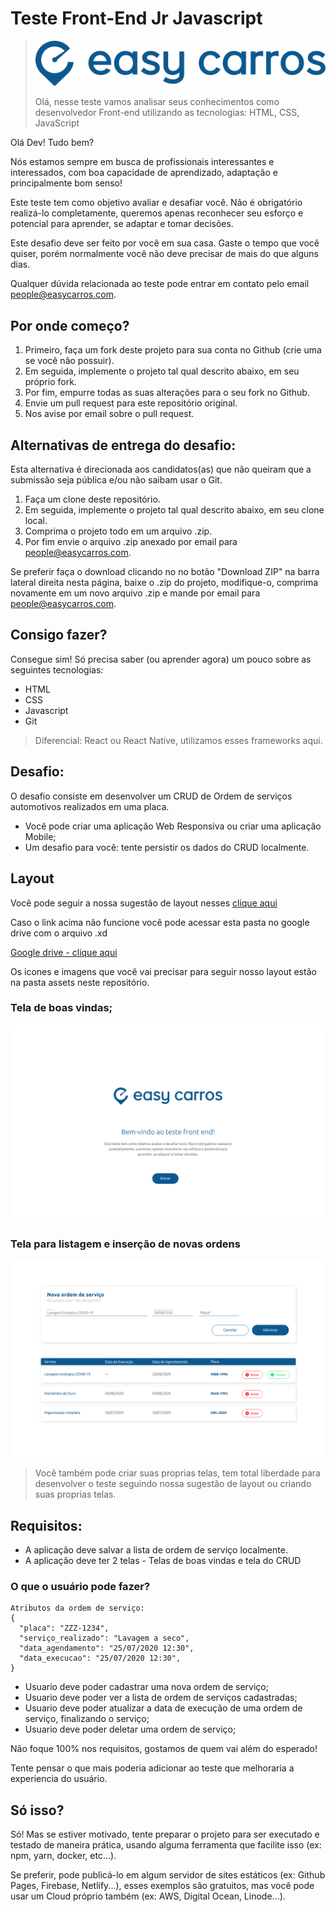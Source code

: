 # Teste Front-End Jr Javascript

> [![Logo Easy Carros](./assets/easy-carros-logo.png)](https://easycarros.com/)
>
> Olá, nesse teste vamos analisar seus conhecimentos como desenvolvedor Front-end utilizando as tecnologias: HTML, CSS, JavaScript

Olá Dev! Tudo bem?

Nós estamos sempre em busca de profissionais interessantes e interessados, com boa capacidade de aprendizado, adaptação e principalmente bom senso!

Este teste tem como objetivo avaliar e desafiar você. Não é obrigatório realizá-lo completamente, queremos apenas reconhecer seu esforço e potencial para aprender, se adaptar e tomar decisões.

Este desafio deve ser feito por você em sua casa. Gaste o tempo que você quiser, porém normalmente você não deve precisar de mais do que alguns dias.

Qualquer dúvida relacionada ao teste pode entrar em contato pelo email people@easycarros.com.

## Por onde começo?

1. Primeiro, faça um fork deste projeto para sua conta no Github (crie uma se você não possuir).
2. Em seguida, implemente o projeto tal qual descrito abaixo, em seu próprio fork.
3. Por fim, empurre todas as suas alterações para o seu fork no Github.
4. Envie um pull request para este repositório original.
5. Nos avise por email sobre o pull request.

## Alternativas de entrega do desafio:

Esta alternativa é direcionada aos candidatos(as) que não queiram que a submissão seja pública e/ou não saibam usar o Git.

1. Faça um clone deste repositório.
2. Em seguida, implemente o projeto tal qual descrito abaixo, em seu clone local.
3. Comprima o projeto todo em um arquivo .zip.
4. Por fim envie o arquivo .zip anexado por email para people@easycarros.com.

Se preferir faça o download clicando no no botão "Download ZIP" na barra lateral direita nesta página, baixe o .zip do projeto, modifique-o, comprima novamente em um novo arquivo .zip e mande por email para people@easycarros.com.

## Consigo fazer?

Consegue sim! Só precisa saber (ou aprender agora) um pouco sobre as seguintes tecnologias:

- HTML
- CSS
- Javascript
- Git

> Diferencial: React ou React Native, utilizamos esses frameworks aqui.

## Desafio:

O desafio consiste em desenvolver um CRUD de Ordem de serviços automotivos realizados em uma placa.

- Você pode criar uma aplicação Web Responsiva ou criar uma aplicação Mobile;
- Um desafio para você: tente persistir os dados do CRUD localmente.

## Layout

Você pode seguir a nossa sugestão de layout nesses [clique aqui](https://xd.adobe.com/view/fd762ae3-ba7d-43a5-9c45-3c51cdb17978-a825/)

Caso o link acima não funcione você pode acessar esta pasta no google drive com o arquivo .xd

[Google drive - clique aqui](https://drive.google.com/drive/folders/1MRGb6owzQzL4_4gGwe2LXkpqgJTcX8G_?usp=sharing)

Os icones e imagens que você vai precisar para seguir nosso layout estão na pasta assets neste repositório.

### Tela de boas vindas;

![Tela Boas Vindas](./assets/FRONT01.png)

### Tela para listagem e inserção de novas ordens

![Tela Boas Vindas](./assets/FRONT02.png)

> Você também pode criar suas proprias telas, tem total liberdade para desenvolver o teste seguindo nossa sugestão de layout ou criando suas proprias telas.

## Requisitos:

- A aplicação deve salvar a lista de ordem de serviço localmente.
- A aplicação deve ter 2 telas - Telas de boas vindas e tela do CRUD

### O que o usuário pode fazer?

```
Atributos da ordem de serviço:
{
  "placa": "ZZZ-1234",
  "serviço_realizado": "Lavagem a seco",
  "data_agendamento": "25/07/2020 12:30",
  "data_execucao": "25/07/2020 12:30",
}
```

- Usuario deve poder cadastrar uma nova ordem de serviço;
- Usuario deve poder ver a lista de ordem de serviços cadastradas;
- Usuario deve poder atualizar a data de execução de uma ordem de serviço, finalizando o serviço;
- Usuario deve poder deletar uma ordem de serviço;

Não foque 100% nos requisitos, gostamos de quem vai além do esperado!

Tente pensar o que mais poderia adicionar ao teste que melhoraria a experiencia do usuário.

## Só isso?

Só! Mas se estiver motivado, tente preparar o projeto para ser executado e testado de maneira prática, usando alguma ferramenta que facilite isso (ex: npm, yarn, docker, etc...).

Se preferir, pode publicá-lo em algum servidor de sites estáticos (ex: Github Pages, Firebase, Netlify...), esses exemplos são gratuitos, mas você pode usar um Cloud próprio também (ex: AWS, Digital Ocean, Linode...).

